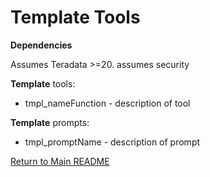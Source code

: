 # Template Tools

**Dependencies**

Assumes Teradata >=20.
assumes security

**Template** tools:

- tmpl_nameFunction - description of tool


**Template** prompts:

- tmpl_promptName - description of prompt


[Return to Main README](../../../../README.md)
